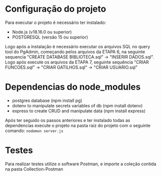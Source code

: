 <h1>Configuração do projeto</h1>
<p>Para executar o projeto é necessário ter instalado:</p>
<ul>
  <li>Node.js (v18.16.0 ou superior)</li>
  <li>POSTGRESQL (versão 15 ou superior)</li>
</ul>
<p>Logo após a instalação é necessário executar os arquivos SQL no query tool do PgAdmin, começando pelos arquivos da ETAPA 6, na seguinte sequencia "CREATE DATABASE BIBLIOTECA.sql" -> "INSERIR DADOS.sql". Logo após execute os arquivos da ETAPA 7, seguinte sequência "CRIAR FUNCOES.sql" -> "CRIAR GATILHOS.sql" -> "CRIAR USUARIO.sql"</p>
<h1>Dependencias do node_modules</h1>
<ul>
  <li>postgres database (npm install pg)</li>
  <li>dotenv to manipulate secrets variables of db (npm install dotenv)</li>
  <li>express to create CRUD and manipulate data (npm install express)</li>
</ul>
<p>Após ter seguido os passos anteriores e ter instalado todas as dependencias execute o projeto na pasta raiz do projeto com o seguinte comando: <code>nodemon server.js</code></p>
<h1>Testes</h1>
<p>Para realizar testes utilize o software Postman, e importe a coleção contida na pasta Collection-Postman</p>
